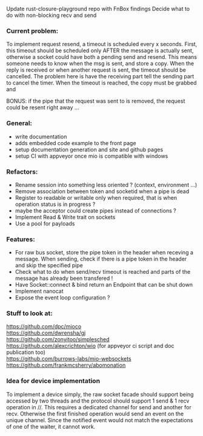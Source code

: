 Update rust-closure-playground repo with FnBox findings
Decide what to do with non-blocking recv and send

### Current problem:
To implement request resend, a timeout is scheduled every x seconds.
First, this timeout should be scheduled only AFTER the message is actually sent,
otherwise a socket could have both a pending send and resend.
This means someone needs to know when the msg is sent, and store a copy.
When the reply is received or when another request is sent, the timeout should be cancelled.
The problem here is have the receiving part tell the sending part to cancel the timer.
When the timeout is reached, the copy must be grabbed and

BONUS: if the pipe that the request was sent to is removed, the request could be resent right away ...

### General:
- write documentation
- adds embedded code example to the front page
- setup documentation generation and site and github pages
- setup CI with appveyor once mio is compatible with windows

### Refactors:  
- Rename session into something less oriented ? (context, environment ...)
- Remove association between token and socketid when a pipe is dead
- Register to readable or writable only when required, that is when operation status is in progress ? 
- maybe the acceptor could create pipes instead of connections ?
- Implement Read & Write trait on sockets
- Use a pool for payloads

### Features:
- For raw bus socket, store the pipe token in the header when receving a message. When sending, check if there is a pipe token in the header and skip the specified pipe
- Check what to do when send/recv timeout is reached and parts of the message has already been transfered !
- Have Socket::connect & bind return an Endpoint that can be shut down
- Implement nanocat
- Expose the event loop configuration ?

### Stuff to look at:
https://github.com/dpc/mioco  
https://github.com/dwrensha/gj  
https://github.com/zonyitoo/simplesched  
https://github.com/alexcrichton/wio (for appveyor ci script and doc publication too)  
https://github.com/burrows-labs/mio-websockets  
https://github.com/frankmcsherry/abomonation  

### Idea for device implementation
To implement a device simply, the raw socket facade should support being accessed by two threads
and the protocol should support 1 send & 1 recv operation in //.
This requires a dedicated channel for send and another for recv.
Otherwise the first finished operation would send an event on the unique channel.
Since the notified event would not match the expectations of one of the waiter, it cannot work.